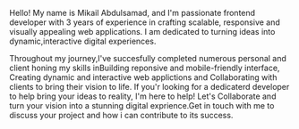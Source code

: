 Hello! My name is Mikail Abdulsamad, and I'm passionate frontend developer with 3 years of experience in crafting scalable, responsive and visually appealing web applications. I am dedicated to turning ideas into dynamic,interactive digital experiences.

  Throughout my journey,I've succesfully completed numerous personal and client honing my skills inBuilding reponsive and mobile-friendly interface, Creating dynamic and interactive web applictions and Collaborating with clients to bring their vision to life.
 If you'r looking for a dedicaterd developer to help bring your ideas to reality, I'm here to help! Let's Collaborate and turn your vision into a stunning digital exprience.Get in touch with me to discuss your project and how i can contribute to its success.

